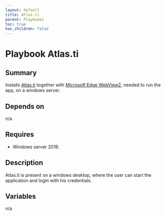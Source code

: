 ```yaml
---
layout: default
title: Atlas.ti
parent: Playbooks
toc: true
has_children: false
---
```


# Playbook Atlas.ti

## Summary
Installs [Atlas.ti](https://atlasti.com/) together with [Microsoft Edge WebView2](https://developer.microsoft.com/en-us/microsoft-edge/webview2/), needed to run the app, on a windows server.

## Depends on
n/a

## Requires
-   Windows server 2019.

## Description
Atlas.ti is present on a windows desktop, where the user can start the application and login with his credentials.

## Variables
n/a